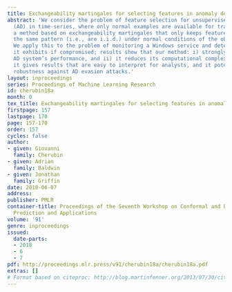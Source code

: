 ```yaml
---
title: Exchangeability martingales for selecting features in anomaly detection
abstract: 'We consider the problem of feature selection for unsupervised anomaly detection
  (AD) in time-series, where only normal examples are available for training. We develop
  a method based on exchangeability martingales that only keeps features that exhibit
  the same pattern (i.e., are i.i.d.) under normal conditions of the observed phenomenon.
  We apply this to the problem of monitoring a Windows service and detecting anomalies
  it exhibits if compromised; results show that our method: i) strongly improves the
  AD system’s performance, and ii) it reduces its computational complexity. Furthermore,
  it gives results that are easy to interpret for analysts, and it potentially increases
  robustness against AD evasion attacks.'
layout: inproceedings
series: Proceedings of Machine Learning Research
id: cherubin18a
month: 0
tex_title: Exchangeability martingales for selecting features in anomaly detection
firstpage: 157
lastpage: 170
page: 157-170
order: 157
cycles: false
author:
- given: Giovanni
  family: Cherubin
- given: Adrian
  family: Baldwin
- given: Jonathan
  family: Griffin
date: 2018-06-07
address: 
publisher: PMLR
container-title: Proceedings of the Seventh Workshop on Conformal and Probabilistic
  Prediction and Applications
volume: '91'
genre: inproceedings
issued:
  date-parts:
  - 2018
  - 6
  - 7
pdf: http://proceedings.mlr.press/v91/cherubin18a/cherubin18a.pdf
extras: []
# Format based on citeproc: http://blog.martinfenner.org/2013/07/30/citeproc-yaml-for-bibliographies/
---
```

